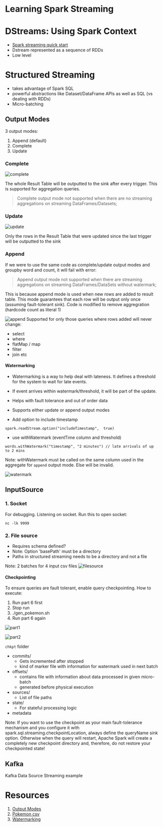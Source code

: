 # Learning Spark Streaming

# DStreams: Using Spark Context
- [Spark streaming quick start](https://spark.apache.org/docs/latest/streaming-programming-guide.html)
- Dstream represented as a sequence of RDDs
- Low level 

# Structured Streaming
- takes advantage of Spark SQL
- powerful abstractions like Dataset/DataFrame APIs as well as SQL (vs dealing with RDDs)
- Micro-batching

## Output Modes
3 output modes:
1. Append (default)
2. Complete
3. Update

### Complete
![complete](img/complete.png)

The whole Result Table will be outputted to the sink after every trigger. This is supported for aggregation queries.

> Complete output mode not supported when there are no streaming aggregations on streaming DataFrames/Datasets;

### Update
![update](img/update.png)

Only the rows in the Result Table that were updated since the last trigger will be outputted to the sink

### Append

If we were to use the same code as complete/update output modes and groupby word and count, it will fail with error:
> Append output mode not supported when there are streaming aggregations on streaming DataFrames/DataSets without watermark;

This is because append mode is used when new rows are added to result table. This mode guarantees that each row will be output only once (assuming fault-tolerant sink).
Code is modified to remove aggregration (hardcode count as literal 1)

![append](img/append.png)
Supported for only those queries where rows added will never change:
- select
- where
- flatMap / map
- filter
- join etc

#### Watermarking
- Watermarking is a way to help deal with lateness. It defines a threshold for the system to wait for late events.
- If event arrives within watermark/threshold, it will be part of the update.
- Helps with fault tolerance and out of order data
- Supports either update or append output modes

- Add option to include timestamp
```
spark.readStream.option("includeTimestamp",  true) 
```

- use withWatermark (eventTime column and threshold)
```
words.withWatermark("timestamp", "2 minutes") // late arrivals of up to 2 mins
```
Note: withWatermark must be called on the same column used in the aggregate for `append` output mode. Else will be invalid.

![watermark](img/watermarking.png)

## InputSource
### 1. Socket
For debugging. Listening on socket. Run this to open socket:
```
nc -lk 9999
```

### 2. File source
- Requires schema defined?
- Note: Option 'basePath' must be a directory
- Paths in structured streaming needs to be a directory and not a file

Note: 2 batches for 4 input csv files
![filesource](img/file.png)

#### Checkpointing
To ensure queries are fault tolerant, enable query checkpointing.
How to execute:
1. Run part 6 first
2. Stop run
3. ./gen_pokemon.sh 
4. Run part 6 again

![part1](img/chkpt1.png)

![part2](img/chkpt2.png)

`chkpt` folder
- commits/
    - Gets incremented after stopped
    - kind of marker file with information for watermark used in next batch
- offsets/
    - contains file with information about data processed in given micro-batch
    - generated before physical execution
- sources/
    - List of file paths
- state/
    - For stateful processing logic
- metadata

Note: If you want to use the checkpoint as your main fault-tolerance mechanism and you configure it with spark.sql.streaming.checkpointLocation, always define the queryName sink option. Otherwise when the query will restart, Apache Spark will create a completely new checkpoint directory and, therefore, do not restore your checkpointed state!



## Kafka
Kafka Data Source Streaming example

# Resources
1. [Output Modes](https://spark.apache.org/docs/latest/structured-streaming-programming-guide.html#output-modes)
2. [Pokemon csv](https://gist.githubusercontent.com/armgilles/194bcff35001e7eb53a2a8b441e8b2c6/raw/92200bc0a673d5ce2110aaad4544ed6c4010f687/pokemon.csv)
3. [Watermarking](https://towardsdatascience.com/watermarking-in-spark-structured-streaming-9e164f373e9)